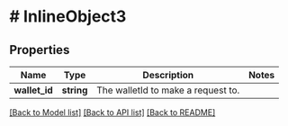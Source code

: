# # InlineObject3

## Properties

Name | Type | Description | Notes
------------ | ------------- | ------------- | -------------
**wallet_id** | **string** | The walletId to make a request to. | 

[[Back to Model list]](../../README.md#documentation-for-models) [[Back to API list]](../../README.md#documentation-for-api-endpoints) [[Back to README]](../../README.md)


